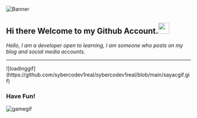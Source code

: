 ![Banner](https://lamachinerie.org/wp-content/uploads/2019/06/github.jpg)
## Hi there Welcome to my Github Account.<img src="https://raw.githubusercontent.com/MartinHeinz/MartinHeinz/master/wave.gif" width="30px">

*Hello, I am a developer open to learning, I am someone who posts on my blog and social media accounts.*
<hr>
![loadinggif](https://github.com/sybercodev1real/sybercodev1real/blob/main/sayacgif.gif)

### Have Fun!
![gamegif](https://github.com/sybercodev1real/sybercodev1real/blob/main/dino.gif)
